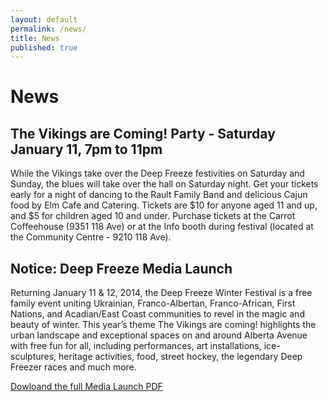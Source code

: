```yaml
---
layout: default
permalink: /news/
title: News
published: true
---
```


# News

## The Vikings are Coming! Party - Saturday January 11, 7pm to 11pm

While the Vikings take over the Deep Freeze festivities on Saturday and Sunday, the blues will take over the hall on Saturday night. Get your tickets early for a night of dancing to the Rault Family Band and delicious Cajun food by Elm Cafe and Catering.
Tickets are $10 for anyone aged 11 and up, and $5 for children aged 10 and under. Purchase tickets at the Carrot Coffeehouse (9351 118 Ave) or at the Info booth during festival (located at the Community Centre - 9210 118 Ave).

## Notice: Deep Freeze Media Launch

Returning January 11 & 12, 2014, the Deep Freeze Winter Festival is a free family event uniting Ukrainian, Franco-Albertan, Franco-African, First Nations, and Acadian/East Coast communities to revel in the magic and beauty of winter. This year’s theme The Vikings are coming! highlights the urban landscape and exceptional spaces on and around Alberta Avenue with free fun for all, including performances, art installations, ice-sculptures, heritage activities, food, street hockey, the legendary Deep Freezer races and much more.

[Dowloand the full Media Launch PDF](https://www.dropbox.com/s/2ghwjlppiggqmi5/DF-MediaLaunch-Dec23.pdf)